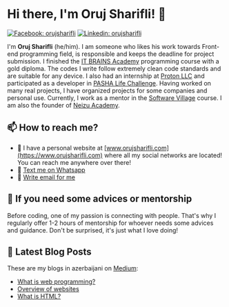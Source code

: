 <!---
orujsharifli/orujsharifli is a ✨ special ✨ repository because its `README.md` (this file) appears on your GitHub profile.
You can click the Preview link to take a look at your changes.
--->

# Hi there, I'm Oruj Sharifli! 👀
[![Facebook: orujsharifli](https://user-images.githubusercontent.com/81763214/207019386-b985e093-9063-40d5-825c-d912be1308ec.svg)](https://wa.me/994504566139)
[![Linkedin: orujsharifli](https://user-images.githubusercontent.com/81763214/207000286-4463d7a5-576a-4432-aa2d-cf94b1a4a83b.png)](https://www.linkedin.com/in/oruj-sharifli-1b6a81200/)

I'm **Oruj Sharifli** (he/him). I am someone who likes his work towards Front-end programming field, is responsible and keeps the deadline for project submission. I finished the [IT BRAINS Academy](https://itbrains.edu.az/) programming course with a gold diploma. The codes I write follow extremely clean code standards and are suitable for any device. I also had an internship at [Proton LLC](https://proton.az/) and participated as a developer in [PASHA Life Challenge](https://www.pashahackathon.az/). Having worked on many real projects, I have organized projects for some companies and personal use. Currently, I work as a mentor in the [Software Village](https://www.softwarevillage.net/) course. I am also the founder of [Neizu Academy](https://www.neizuacademy.com/).

## 📫 How to reach me?

* 🔗 I have a personal website at [www.orujsharifli.com](https://www.orujsharifli.com) where all my social networks are located! You can reach me anywhere over there!
* 💬 [Text me on Whatsapp](https://wa.me/994504566139)
* 📨 [Write email for me](mailto:orujsharifli.com)

## 👋 If you need some advices or mentorship

Before coding, one of my passion is connecting with people. That's why I regularly offer 1-2 hours of mentorship for whoever needs some advices and guidance.
Don't be surprised, it's just what I love doing!

## 📝  Latest Blog Posts

These are my blogs in azerbaijani on [Medium](https://medium.com/):

<!-- MEDIUM:START -->
- [What is web programming?](https://medium.com/@orujsharifli/veb-proqramla%C5%9Fd%C4%B1rma-n%C9%99dir-e2909ff7163)
- [Overview of websites](https://medium.com/@orujsharifli/veb-saytlara-%C3%BCmumi-bax%C4%B1%C5%9F-8be5b04fcb75)
- [What is HTML?](https://medium.com/@orujsharifli/html-n%C9%99dir-90c4fc9b848d)
<!-- MEDIUM:END -->

